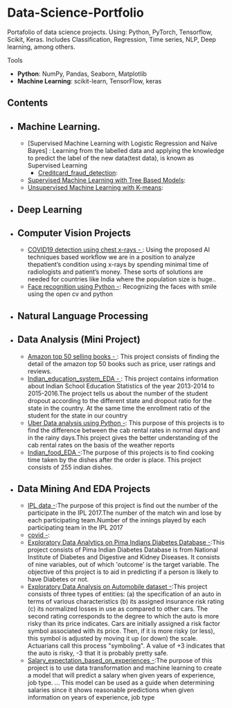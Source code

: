 # Data-Science-Portfolio
Portafolio of data science projects. Using: Python, PyTorch,  Tensorflow, Scikit, Keras. Includes Classification, Regression, Time series, NLP, Deep learning, among others.
 
 Tools
  - **Python**: NumPy, Pandas, Seaborn, Matplotlib
  - **Machine Learning**: scikit-learn, TensorFlow, keras

## Contents
 
 - ## Machine Learning.
    - [Supervised Machine Learning with Logistic Regression and Naïve Bayes] : Learning from the labelled data and applying the knowledge to predict the label of the new data(test data), is known as Supervised Learning
      - [Creditcard_fraud_detection](https://github.com/kartikshastrakar/kartik/blob/main/Creditcard_fraud_detection.ipynb):
    - [Supervised Machine Learning with Tree Based Models]():
    - [Unsupervised Machine Learning with K-means]():
 
- ## Deep Learning
- ## Computer Vision Projects
    - [COVID19 detection using chest x-rays - ](https://github.com/kartikshastrakar/Data-Science-Portfolio/blob/main/Notebooks/Covid.ipynb):  Using the proposed AI techniques based workflow we are in a position to analyze thepatient’s condition using x-rays by spending minimal time of radiologists and patient’s money. These sorts of solutions are needed for countries like India where the population size is huge..
    - [Face recognition using Python -](https://github.com/kartikshastrakar/kartik/blob/main/Face_Recognition.ipynb): Recognizing the faces with smile using the open cv and python 


- ## Natural Language Processing

- ## Data Analysis (Mini Project)
   -  [Amazon top 50 selling books - ](https://github.com/kartikshastrakar/kartik/blob/main/amazon-top-50-bestselling-books-2009-2019.ipynb): This project consists of finding the detail of the amazon top 50 books such as price, user ratings and reviews.
   -  [Indian_education_system_EDA - ](https://github.com/kartikshastrakar/kartik/blob/main/Indian_Education_System.ipynb): This project contains information about Indian School Education Statistics of the year 2013-2014 to 2015-2016.The project tells us about the number of the student dropout according to the different state and dropout ratio for the state in the country. At the same time the  enrollment ratio of the student for the state in our country 
   -  [Uber Data analysis using Python -](https://github.com/kartikshastrakar/kartik/blob/main/Code%20file/Uber%20data%20analysisi.ipynb): This purpose of this projects is to find the difference between the cab rental rates in normal days and in the rainy days.This project gives the better understanding of the cab rental rates on the basis of the weather reports 
   -  [Indian_food_EDA -](https://github.com/kartikshastrakar/kartik/blob/main/indian-food-101%20(2).ipynb):The purpose of this projects is to find cooking time taken by the dishes after the order is place. This project consists of 255 indian dishes.

- ## Data Mining And EDA Projects
   -  [IPL data -](https://github.com/kartikshastrakar/kartik/blob/main/Code%20file/ipl2017.ipynb):The purpose of this project is find out the number of the participate in the IPL 2017.The number of the match win and lose by each participating team.Number of the innings played by each participating team in the IPL 2017
   -  [covid -]():
   -  [Exploratory Data Analytics on Pima Indians Diabetes Database -](https://github.com/kartikshastrakar/kartik/blob/main/Exploratory_Data_Analysis_pima_diabetes.ipynb):This project consists of  Pima Indian Diabetes Database is from National Institute of Diabetes and Digestive and Kidney Diseases. It consists of nine variables, out of which 'outcome' is the target variable. The objective of this project is to aid in predicting if a person is likely to have Diabetes or not.
   -  [Exploratory Data Analysis on Automobile dataset -](https://github.com/kartikshastrakar/kartik/blob/main/Exploratory_Data_Analysis_on_Automobile_dataset_(2).ipynb):This project consists of three types of entities: (a) the specification of an auto in terms of various characteristics (b) its assigned insurance risk rating (c) its normalized losses in use as compared to other cars. The second rating corresponds to the degree to which the auto is more risky than its price indicates. Cars are initially assigned a risk factor symbol associated with its price. Then, if it is more risky (or less), this symbol is adjusted by moving it up (or down) the scale. Actuarians call this process "symboling". A value of +3 indicates that the auto is risky, -3 that it is probably pretty safe.
   -  [Salary_expectation_based_on_experiences -](https://github.com/kartikshastrakar/kartik/blob/main/Salary_expectation_based_on_experiences.ipynb):The purpose of this project is to use data transformation and machine learning to create a model that will predict a salary when given years of experience, job type. ... This model can be used as a guide when determining salaries since it shows reasonable predictions when given information on years of experience, job type

   

